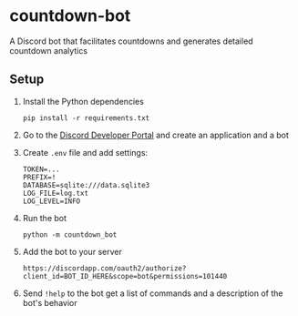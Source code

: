 # countdown-bot
A Discord bot that facilitates countdowns and generates detailed countdown analytics



## Setup
1. Install the Python dependencies
    ```
    pip install -r requirements.txt
    ```

2. Go to the [Discord Developer Portal](https://discord.com/developers/) and create an application and a bot

3. Create `.env` file and add settings:
    ```
    TOKEN=...
    PREFIX=!
    DATABASE=sqlite:///data.sqlite3
    LOG_FILE=log.txt
    LOG_LEVEL=INFO
    ```

4. Run the bot
    ```
    python -m countdown_bot
    ```

5. Add the bot to your server
    ```
    https://discordapp.com/oauth2/authorize?client_id=BOT_ID_HERE&scope=bot&permissions=101440
    ```

6. Send `!help` to the bot get a list of commands and a description of the bot's behavior
